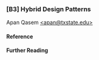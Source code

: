 ### [B3] Hybrid Design Patterns 
Apan Qasem [\<apan@txstate.edu\>](apan@txstate.edu)
   

#### Reference 


#### Further Reading 
